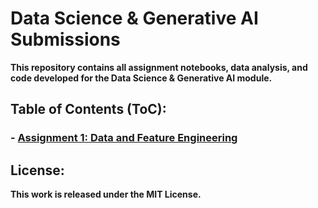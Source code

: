 # Data Science & Generative AI Submissions
**This repository contains all assignment notebooks, data analysis, and code developed for the Data Science & Generative AI module.**
## Table of Contents (ToC): 
### - [Assignment 1: Data and Feature Engineering](./Assignment_1/2_01_data_and_feature_engineering_in_pandas_COMPLETED.ipynb)
## License: 
**This work is released under the MIT License.**
